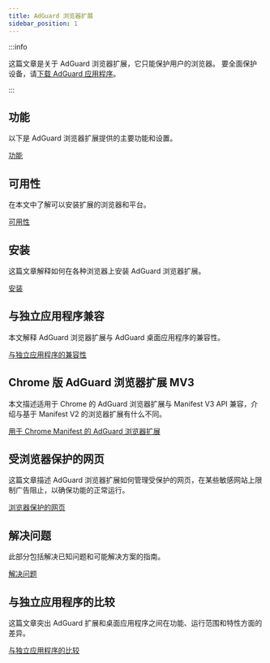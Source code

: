 ```yaml
---
title: AdGuard 浏览器扩展
sidebar_position: 1
---
```


:::info

这篇文章是关于 AdGuard 浏览器扩展，它只能保护用户的浏览器。 要全面保护设备，请[下载 AdGuard 应用程序](https://adguard.com/download.html?auto=true)。

:::

## 功能

以下是 AdGuard 浏览器扩展提供的主要功能和设置。

[功能](/adguard-browser-extension/features)

## 可用性

在本文中了解可以安装扩展的浏览器和平台。

[可用性](/adguard-browser-extension/availability)

## 安装

这篇文章解释如何在各种浏览器上安装 AdGuard 浏览器扩展。

[安装](/adguard-browser-extension/installation)

## 与独立应用程序兼容

本文解释 AdGuard 浏览器扩展与 AdGuard 桌面应用程序的兼容性。

[与独立应用程序的兼容性](/adguard-browser-extension/compatibility)

## Chrome 版 AdGuard 浏览器扩展 MV3

本文描述适用于 Chrome 的 AdGuard 浏览器扩展与 Manifest V3 API 兼容，介绍与基于 Manifest V2 的浏览器扩展有什么不同。

[用于 Chrome Manifest 的 AdGuard 浏览器扩展](/adguard-browser-extension/mv3-version/)

## 受浏览器保护的网页

这篇文章描述 AdGuard 浏览器扩展如何管理受保护的网页，在某些敏感网站上限制广告阻止，以确保功能的正常运行。

[浏览器保护的网页](/adguard-browser-extension/protected-pages)

## 解决问题

此部分包括解决已知问题和可能解决方案的指南。

[解决问题](/adguard-browser-extension/solving-problems)

## 与独立应用程序的比较

这篇文章突出 AdGuard 扩展和桌面应用程序之间在功能、运行范围和特性方面的差异。

[与独立应用程序的比较](/adguard-browser-extension/comparison-standalone)

